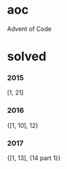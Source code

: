 # aoc
Advent of Code

# solved

### 2015
[1, 21]

### 2016
{[1, 10], 12}

### 2017
{[1, 13], {14 part 1}}
